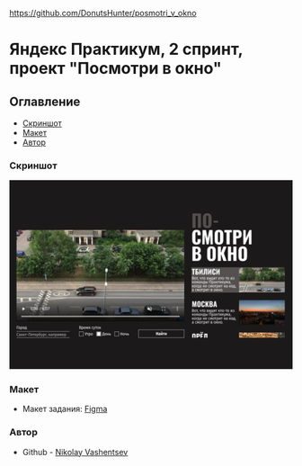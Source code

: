 https://github.com/DonutsHunter/posmotri_v_okno

# Яндекс Практикум, 2 спринт, проект "Посмотри в окно"

## Оглавление

- [Скриншот](#скриншот)
- [Макет](#макет)
- [Автор](#автор)

### Скриншот

![](./1200.png)

### Макет

- Макет задания: [Figma](https://www.figma.com/design/QHcvX1RsUI89CulRB7HLk6/%234-%D0%9F%D0%BE%D1%81%D0%BC%D0%BE%D1%82%D1%80%D0%B8-%D0%B2-%D0%BE%D0%BA%D0%BD%D0%BE?node-id=0-1&t=SctmF8B7C5rSp3GK-1)

### Автор 

- Github - [Nikolay Vashentsev](https://github.com/DonutsHunter)
